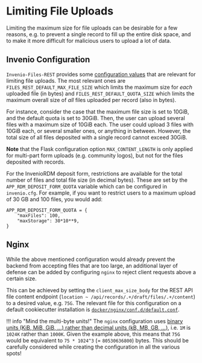 # Limiting File Uploads

Limiting the maximum size for file uploads can be desirable for a few reasons, e.g. to prevent a single record to fill up the entire disk space, and to make it more difficult for malicious users to upload a lot of data.


## Invenio Configuration

`Invenio-Files-REST` provides some [configuration values](https://invenio-files-rest.readthedocs.io/en/latest/configuration.html) that are relevant for limiting file uploads.
The most relevant ones are `FILES_REST_DEFAULT_MAX_FILE_SIZE` which limits the maximum size for *each* uploaded file (in bytes) and `FILES_REST_DEFAULT_QUOTA_SIZE` which limits the maximum overall size of *all* files uploaded per record (also in bytes).

For instance, consider the case that the maximum file size is set to 10GiB, and the default quota is set to 30GiB.
Then, the user can upload several files with a maximum size of 10GiB each.
The user could upload 3 files with 10GiB each, or several smaller ones, or anything in between.
However, the total size of all files deposited with a single record cannot exceed 30GiB.

**Note** that the Flask configuration option `MAX_CONTENT_LENGTH` is only applied for multi-part form uploads (e.g. community logos), but not for the files deposited with records.

For the InvenioRDM deposit form, restrictions are available for the total number of files and total file size (in decimal bytes). These are set by the `APP_RDM_DEPOSIT_FORM_QUOTA` variable which can be configured in `invenio.cfg`. For example, if you want to restrict users to a maximum upload of 30 GB and 100 files, you would add:

```
APP_RDM_DEPOSIT_FORM_QUOTA = {
    "maxFiles": 100,
    "maxStorage": 30*10**9,
}
```

## Nginx

While the above mentioned configuration would already prevent the backend from accepting files that are too large, an additional layer of defense can be added by configuring `nginx` to reject client requests above a certain size.

This can be achieved by setting the `client_max_size_body` for the REST API file content endpoint (`location ~ /api/records/.+/draft/files/.+/content`) to a desired value, e.g. `75G`.
The relevant file for this configuration on a default cookiecutter installation is [`docker/nginx/conf.d/default.conf`](https://github.com/inveniosoftware/cookiecutter-invenio-rdm/blob/master/%7B%7Bcookiecutter.project_shortname%7D%7D/docker/nginx/conf.d/default.conf#L118).


!!! info "Mind the multi-byte units!"
    The `nginx` configuration uses [binary units (KiB, MiB, GiB, ...) rather than decimal units (kB, MB, GB, ...)](https://en.wikipedia.org/wiki/Byte#Multiple-byte_units), i.e. `1M` is `1024K` rather than `1000K`.
    Given the example above, this means that `75G` would be equivalent to `75 * 1024^3` (= `80530636800`) bytes.
    This should be carefully considered while creating the configuration in all the various spots!
